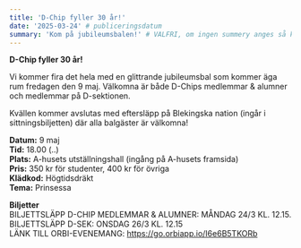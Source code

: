 ```yaml
---
title: 'D-Chip fyller 30 år!'
date: '2025-03-24' # publiceringsdatum 
summary: 'Kom på jubileumsbalen!' # VALFRI, om ingen summery anges så kommer brödtexten nedan användas istället
---
```


**D-Chip fyller 30 år!**

Vi kommer fira det hela med en glittrande jubileumsbal som kommer äga rum fredagen den 9 maj. Välkomna är både D-Chips medlemmar & alumner och medlemmar på D-sektionen.

Kvällen kommer avslutas med eftersläpp på Blekingska nation (ingår i sittningsbiljetten) där alla balgäster är välkomna!

**Datum:** 9 maj\
**Tid:** 18.00 (..)\
**Plats:** A-husets utställningshall (ingång på A-husets framsida)\
**Pris:** 350 kr för studenter, 400 kr för övriga\
**Klädkod:** Högtidsdräkt\
**Tema:** Prinsessa

**Biljetter**\
BILJETTSLÄPP D-CHIP MEDLEMMAR & ALUMNER: MÅNDAG 24/3 KL. 12.15.\
BILJETTSLÄPP D-SEK: ONSDAG 26/3 KL. 12.15\
LÄNK TILL ORBI-EVENEMANG: https://go.orbiapp.io/I6e6B5TKORb
